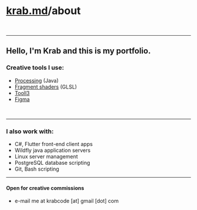 # [krab.md](index.html)/about

<br>

---
## Hello, I'm Krab and this is my portfolio.

### Creative tools I use:

- [Processing](https://processing.org/) (Java)
- [Fragment shaders](https://thebookofshaders.com/) (GLSL)
- [Tooll3](http://tooll.io/)
- [Figma](https://www.figma.com/)
<br>

---

### I also work with:

- C#, Flutter front-end client apps
- Wildfly java application servers
- Linux server management
- PostgreSQL database scripting
- Git, Bash scripting

---

#### Open for creative commissions
- e-mail me at krabcode [at] gmail [dot] com